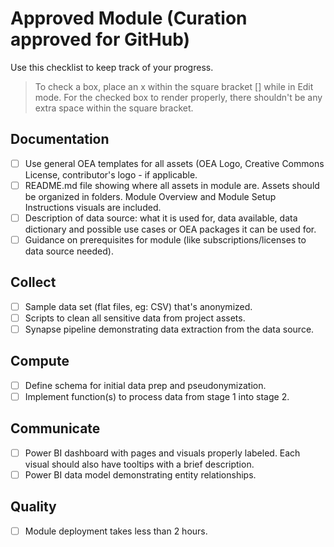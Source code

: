 # Approved Module (Curation approved for GitHub)
Use this checklist to keep track of your progress.

> To check a box, place an x within the square bracket [] while in Edit mode. For the checked box to render properly, there shouldn't be any extra space within the square bracket.

## Documentation
- [ ] Use general OEA templates for all assets (OEA Logo, Creative Commons License, contributor's logo - if applicable.
- [ ] README.md file showing where all assets in module are. Assets should be organized in folders. Module Overview and Module Setup Instructions visuals are included.
- [ ] Description of data source: what it is used for, data available, data dictionary and possible use cases or OEA packages it can be used for.
- [ ] Guidance on prerequisites for module (like subscriptions/licenses to data source needed).

## Collect
- [ ] Sample data set (flat files, eg: CSV) that's anonymized.
- [ ] Scripts to clean all sensitive data from project assets.
- [ ] Synapse pipeline demonstrating data extraction from the data source.

## Compute
- [ ] Define schema for initial data prep and pseudonymization.
- [ ] Implement function(s) to process data from stage 1 into stage 2.

## Communicate
- [ ] Power BI dashboard with pages and visuals properly labeled. Each visual should also have tooltips with a brief description.
- [ ] Power BI data model demonstrating entity relationships.

## Quality
- [ ] Module deployment takes less than 2 hours.
